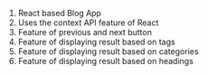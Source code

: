 1. React based Blog App
2. Uses the context API feature of React
3. Feature of previous and next button
4. Feature of displaying result based on tags
5. Feature of displaying result based on categories
6. Feature of displaying result based on headings
